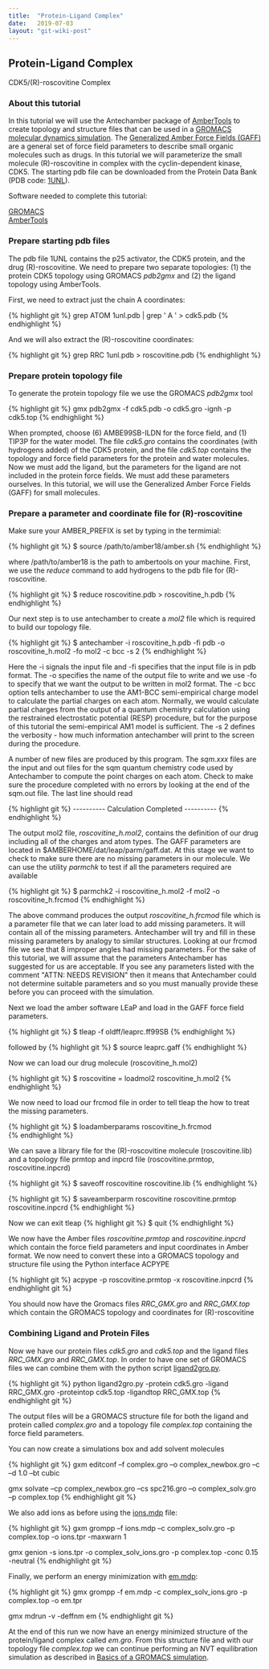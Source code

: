 ```yaml
---
title:  "Protein-Ligand Complex"
date:   2019-07-03
layout: "git-wiki-post"
---
```


## Protein-Ligand Complex ##

CDK5/(R)-roscovitine Complex

### About this tutorial ###

In this tutorial we will use the Antechamber package of [AmberTools](https://ambermd.org/AmberTools.php) to create topology and structure files that can be used in a [GROMACS molecular dynamics simulation](2019-08-01-gromacs). The [Generalized Amber Force Fields (GAFF)](http://ambermd.org/antechamber/gaff.html) are a general set of force field parameters to describe small organic molecules such as drugs. In this tutorial we will parameterize the small molecule (R)-roscovitine in complex with the cyclin-dependent kinase, CDK5. The starting pdb file can be downloaded from the Protein Data Bank (PDB code: [1UNL](https://www.rcsb.org/structure/1UNL)).

Software needed to complete this tutorial:

[GROMACS](2019-08-01-gromacs) <br/>
[AmberTools](https://ambermd.org/AmberTools.php) <br/>

### Prepare starting pdb files ###

The pdb file 1UNL contains the p25 activator, the CDK5 protein, and the drug (R)-roscovitine. We need to prepare two separate topologies: (1) the protein CDK5 topology using GROMACS *pdb2gmx* and (2) the ligand topology using AmberTools.

First, we need to extract just the chain A coordinates:

{% highlight git %}
grep ATOM 1unl.pdb | grep ' A ' > cdk5.pdb
{% endhighlight %}

And we will also extract the (R)-roscovitine coordinates:

{% highlight git %}
grep RRC 1unl.pdb > roscovitine.pdb
{% endhighlight %}

### Prepare protein topology file ###

To generate the protein topology file we use the GROMACS *pdb2gmx* tool

{% highlight git %}
gmx pdb2gmx -f cdk5.pdb -o cdk5.gro -ignh -p cdk5.top
{% endhighlight %}

When prompted, choose (6) AMBE99SB-ILDN for the force field, and (1) TIP3P for the water model.
The file *cdk5.gro* contains the coordinates (with hydrogens added) of the CDK5 protein, and the file *cdk5.top* contains the topology and force field parameters for the protein and water molecules. Now we must add the ligand, but the parameters for the ligand are not included in the protein force fields. We must add these parameters ourselves. In this tutorial, we will use the Generalized Amber Force Fields (GAFF) for small molecules.

### Prepare a parameter and coordinate file for (R)-roscovitine ###

Make sure your AMBER_PREFIX is set by typing in the termimial:

{% highlight git %}
$ source /path/to/amber18/amber.sh
{% endhighlight %}

where /path/to/amber18 is the path to ambertools on your machine. First, we use the *reduce* command to add hydrogens to the pdb file for (R)-roscovitine.

{% highlight git %}
$ reduce roscovitine.pdb > roscovitine_h.pdb
{% endhighlight %}

Our next step is to use antechamber to create a *mol2* file which is required to build our topology file.

{% highlight git %}
$ antechamber -i roscovitine_h.pdb -fi pdb -o roscovitine_h.mol2 -fo mol2 -c bcc -s 2
{% endhighlight %}

Here the -i signals the input file and -fi specifies that the input file is in pdb format. The -o specifies the name of the output file to write and we use -fo to specify that we want the output to be written in mol2 format. The -c bcc option tells antechamber to use the AM1-BCC semi-empirical charge model to calculate the partial charges on each atom. Normally, we would calculate partial charges from the output of a quantum chemistry calculation using the restrained electrostatic potential (RESP) procedure, but for the purpose of this tutorial the semi-empirical AM1 model is sufficient. The -s 2 defines the verbosity - how much information antechamber will print to the screen during the procedure.

A number of new files are produced by this program. The *sqm.xxx* files are the input and out files for the sqm quantum chemistry code used by Antechamber to compute the point charges on each atom. Check to make sure the procedure completed with no errors by looking at the end of the sqm.out file. The last line should read

{% highlight git %}
---------- Calculation Completed ----------
{% endhighlight %}

The output mol2 file, *roscovitine_h.mol2*, contains the definition of our drug including all of the charges and atom types. The GAFF parameters are located in $AMBERHOME/dat/leap/parm/gaff.dat. At this stage we want to check to make sure there are no missing parameters in our molecule. We can use the utility *parmchk* to test if all the parameters required are available

{% highlight git %}
$ parmchk2 -i roscovitine_h.mol2 -f mol2 -o roscovitine_h.frcmod
{% endhighlight %}

The above command produces the output *roscovitine_h.frcmod* file which is a parameter file that we can later load to add missing parameters. It will contain all of the missing parameters. Antechamber will try and fill in these missing parameters by analogy to similar structures. Looking at our frcmod file we see that 8 improper angles had missing parameters. For the sake of this tutorial, we will assume that the parameters Antechamber has suggested for us are acceptable. If you see any parameters listed with the comment "ATTN: NEEDS REVISION" then it means that Antechamber could not determine suitable parameters and so you must manually provide these before you can proceed with the simulation.

Next we load the amber software LEaP and load in the GAFF force field parameters.

{% highlight git %}
$ tleap -f oldff/leaprc.ff99SB
{% endhighlight %}

followed by
{% highlight git %}
$ source leaprc.gaff
{% endhighlight %}

Now we can load our drug molecule (roscovitine_h.mol2)

{% highlight git %}
$ roscovitine = loadmol2 roscovitine_h.mol2
{% endhighlight %}

We now need to load our frcmod file in order to tell tleap the how to treat the missing parameters.

{% highlight git %}
$ loadamberparams roscovitine_h.frcmod  
{% endhighlight %}

We can save a library file for the (R)-roscovitine molecule (roscovitine.lib) and a topology file prmtop and inpcrd file (roscovitine.prmtop, roscovitine.inpcrd)

{% highlight git %}
$ saveoff roscovitine roscovitine.lib
{% endhighlight %}

{% highlight git %}
$ saveamberparm roscovitine roscovitine.prmtop roscovitine.inpcrd
{% endhighlight %}

Now we can exit tleap
{% highlight git %}
$ quit
{% endhighlight %}

We now have the Amber files *roscovitine.prmtop* and *roscovitine.inpcrd* which contain the force field parameters and input coordinates in Amber format. We now need to convert these into a GROMACS topology and structure file using the Python interface ACPYPE

{% highlight git %}
acpype -p roscovitine.prmtop -x roscovitine.inpcrd
{% endhighlight git %}

You should now have the Gromacs files *RRC_GMX.gro* and *RRC_GMX.top* which contain the GROMACS topology and coordinates for (R)-roscovitine

### Combining Ligand and Protein Files ###

Now we have our protein files *cdk5.gro* and *cdk5.top* and the ligand files *RRC_GMX.gro* and *RRC_GMX.top*. In order to have one set of GROMACS files we can combine them with the python script [ligand2gro.py](https://github.com/jamesmccarty/Protein-Ligand-Complex/blob/master/ligand2gro.py).

{% highlight git %}
python ligand2gro.py -protein cdk5.gro -ligand RRC_GMX.gro -proteintop cdk5.top -ligandtop RRC_GMX.top
{% endhighlight git %}

The output files will be a GROMACS structure file for both the ligand and protein called *complex.gro* and a topology file *complex.top* containing the force field parameters.

You can now create a simulations box and add solvent molecules

{% highlight git %}
gxm editconf –f complex.gro –o complex_newbox.gro –c –d 1.0 –bt cubic

gmx solvate –cp complex_newbox.gro –cs spc216.gro –o complex_solv.gro –p complex.top
{% endhighlight git %}

We also add ions as before using the [ions.mdp](https://github.com/jamesmccarty/Protein-Ligand-Complex/blob/master/ions.mdp) file:

{% highlight git %}
gxm grompp –f ions.mdp –c complex_solv.gro –p complex.top -o ions.tpr -maxwarn 1

gmx genion -s ions.tpr -o complex_solv_ions.gro -p complex.top -conc 0.15 -neutral
{% endhighlight git %}

Finally, we perform an energy minimization with [em.mdp](https://github.com/jamesmccarty/Protein-Ligand-Complex/blob/master/em.mdp):

{% highlight git %}
gmx grompp -f em.mdp -c complex_solv_ions.gro -p complex.top -o em.tpr

gmx mdrun -v -deffnm em
{% endhighlight git %}

At the end of this run we now have an energy minimized structure of the protein/ligand complex called *em.gro*. From this structure file and with our topology file *complex.top* we can continue performing an NVT equilibration simulation as described in [Basics of a GROMACS simulation](2019-08-01-gromacs).
